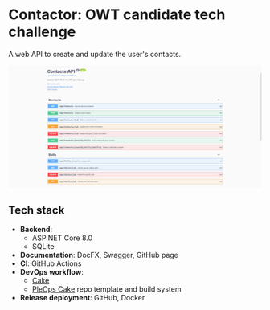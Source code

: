 # Contactor: OWT candidate tech challenge

A web API to create and update the user's contacts.

![swagger docs](./images/swagger-api.png)

## Tech stack

- **Backend**:
  - ASP.NET Core 8.0
  - SQLite
- **Documentation**: DocFX, Swagger, GitHub page
- **CI**: GitHub Actions
- **DevOps workflow**:
  - [Cake](https://cakebuild.net/)
  - [PleOps Cake](https://www.pleonex.dev/PleOps.Cake/) repo template and build
    system
- **Release deployment**: GitHub, Docker
